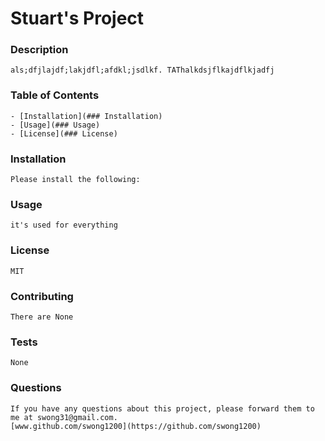 # Stuart's Project
### Description
    als;dfjlajdf;lakjdfl;afdkl;jsdlkf. TAThalkdsjflkajdflkjadfj
### Table of Contents
    - [Installation](### Installation)
    - [Usage](### Usage)
    - [License](### License)
### Installation
    Please install the following:
### Usage
    it's used for everything
### License
    MIT
### Contributing
    There are None
### Tests
    None
### Questions
    If you have any questions about this project, please forward them to me at swong31@gmail.com.
    [www.github.com/swong1200](https://github.com/swong1200)
  
